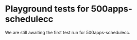 # Playground tests for 500apps-schedulecc
We are still awaiting the first test run for 500apps-schedulecc.
